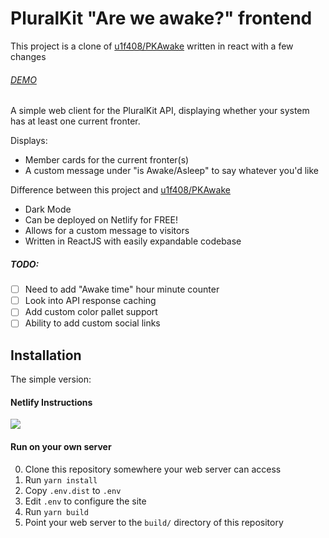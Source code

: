 # PluralKit "Are we awake?" frontend
This project is a clone of [u1f408/PKAwake](https://github.com/u1f408/PKAwake) written in react with a few changes

###### [DEMO](https://flamboyant-pasteur-7b73bd.netlify.app/)

A simple web client for the PluralKit API, displaying
whether your system has at least one current fronter.

Displays:

- Member cards for the current fronter(s)
- A custom message under "is Awake/Asleep" to say whatever you'd like

Difference between this project and [u1f408/PKAwake](https://github.com/u1f408/PKAwake)

- Dark Mode
- Can be deployed on Netlify for FREE!
- Allows for a custom message to visitors
- Written in ReactJS with easily expandable codebase

##### TODO:
 - [ ] Need to add "Awake time" hour minute counter
 - [ ] Look into API response caching
 - [ ] Add custom color pallet support 
 - [ ] Ability to add custom social links

## Installation

The simple version:

#### Netlify Instructions 
[![](https://www.netlify.com/img/deploy/button.svg)](https://app.netlify.com/start/deploy?repository=https://github.com/jcsumlin/plural-kit-awake)


#### Run on your own server

0. Clone this repository somewhere your web server can access
0. Run `yarn install`
0. Copy `.env.dist` to `.env`
0. Edit `.env` to configure the site
0. Run `yarn build`
0. Point your web server to the `build/` directory of this repository
